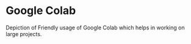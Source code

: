 # Google Colab 
Depiction of Friendly usage of Google Colab which helps in working on large projects.
